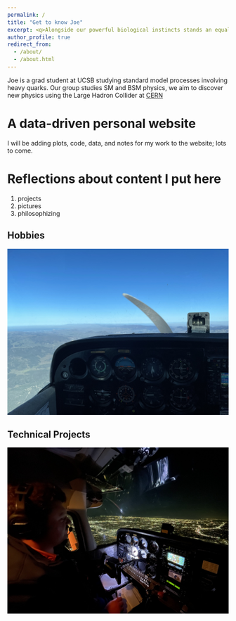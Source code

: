 ```yaml
---
permalink: /
title: "Get to know Joe"
excerpt: <q>Alongside our powerful biological instincts stands an equally powerful urge to become who we could be and to connect to something beyond the personal. &#8230;</q> &#8211;Carl Gustave Jung
author_profile: true
redirect_from: 
  - /about/
  - /about.html
---
```


Joe is a grad student at UCSB studying standard model processes involving heavy quarks. Our group studies SM and BSM physics, we aim to discover new physics using the Large Hadron Collider at [CERN](https://home.cern/)

A data-driven personal website
======
I will be adding plots, code, data, and notes for my work to the website; lots to come. 

Reflections about content I put here
======
1. projects
2. pictures
3. philosophizing

Hobbies
------
![flying](/images/flying.jpg)

Technical Projects
------
![night_flying](/images/night_flying.jpg)

